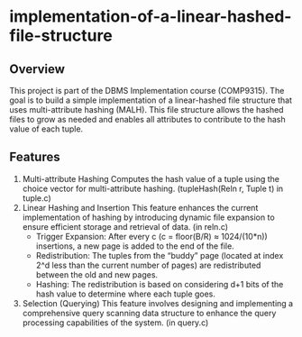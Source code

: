 # implementation-of-a-linear-hashed-file-structure
## Overview
This project is part of the DBMS Implementation course (COMP9315). The goal is to build a simple implementation of a linear-hashed file structure that uses multi-attribute hashing (MALH). This file structure allows the hashed files to grow as needed and enables all attributes to contribute to the hash value of each tuple.

## Features
1. Multi-attribute Hashing
   Computes the hash value of a tuple using the choice vector for multi-attribute hashing. (tupleHash(Reln r, Tuple t) in tuple.c)
2. Linear Hashing and Insertion
   This feature enhances the current implementation of hashing by introducing dynamic file expansion to ensure efficient storage and retrieval of data. (in reln.c)
   - Trigger Expansion: After every c (c = floor(B/R) ≈ 1024/(10*n)) insertions, a new page is added to the end of the file.
   - Redistribution: The tuples from the “buddy” page (located at index 2^d less than the current number of pages) are redistributed between the old and new pages.
   - Hashing: The redistribution is based on considering d+1 bits of the hash value to determine where each tuple goes.
3. Selection (Querying)
   This feature involves designing and implementing a comprehensive query scanning data structure to enhance the query processing capabilities of the system. (in query.c)
